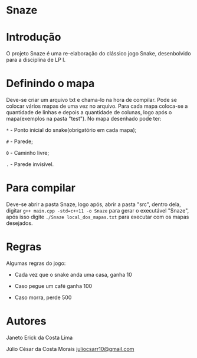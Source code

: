 # Snaze

# Introdução 
O projeto Snaze é uma re-elaboração do clássico jogo Snake, desenbolvido para a disciplina de LP I.

# Definindo o mapa
Deve-se criar um arquivo txt e chama-lo na hora de compilar. Pode se colocar vários mapas de uma vez no arquivo.
Para cada mapa coloca-se a quantidade de linhas e depois a quantidade de colunas, logo após o mapa(exemplos na pasta "test").    No mapa desenhado pode ter:

`*` - Ponto inicial do snake(obrigatório em cada mapa);       

`#` - Parede;
        
`0` - Caminho livre;
        
`.` - Parede invisível.

# Para compilar
Deve-se abrir a pasta Snaze, logo após, abrir a pasta "src", dentro dela, digitar `g++ main.cpp -std=c++11 -o Snaze` para gerar o executável "Snaze", após isso digite `./Snaze local_dos_mapas.txt` para executar com os mapas desejados.

# Regras
Algumas regras do jogo:

- Cada vez que o snake anda uma casa, ganha 10

- Caso pegue um café ganha 100

- Caso morra, perde 500
    
# Autores
Janeto Erick da Costa Lima
 
Júlio César da Costa Morais <juliocsarr10@gmail.com>
